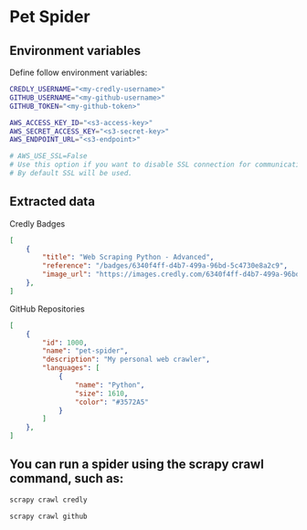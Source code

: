 # Pet Spider

## Environment variables

Define follow environment variables:

```sh
CREDLY_USERNAME="<my-credly-username>"
GITHUB_USERNAME="<my-github-username>"
GITHUB_TOKEN="<my-github-token>"

AWS_ACCESS_KEY_ID="<s3-access-key>"
AWS_SECRET_ACCESS_KEY="<s3-secret-key>"
AWS_ENDPOINT_URL="<s3-endpoint>"

# AWS_USE_SSL=False
# Use this option if you want to disable SSL connection for communication with S3 storage.
# By default SSL will be used.
```

## Extracted data

Credly Badges

```json
[
    {
        "title": "Web Scraping Python - Advanced",
        "reference": "/badges/6340f4ff-d4b7-499a-96bd-5c4730e8a2c9",
        "image_url": "https://images.credly.com/6340f4ff-d4b7-499a-96bd-5c4730e8a2c9/image.png"
    },
]
```

GitHub Repositories

```json
[
    {
        "id": 1000,
        "name": "pet-spider",
        "description": "My personal web crawler",
        "languages": [
            {
                "name": "Python",
                "size": 1610,
                "color": "#3572A5"
            }
        ]
    },
]
```
## You can run a spider using the scrapy crawl command, such as:

```sh
scrapy crawl credly
```

```sh
scrapy crawl github
```

